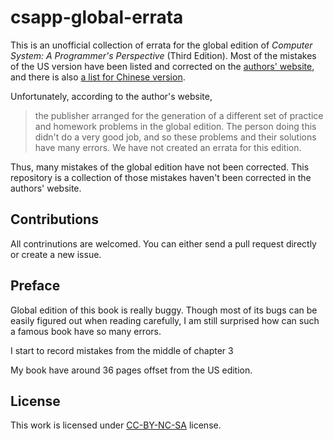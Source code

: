# csapp-global-errata

This is an unofficial collection of errata for the global edition of _Computer System: A Programmer's Perspective_ (Third Edition). Most of the mistakes of the US version have been listed and corrected on the [authors' website](http://csapp.cs.cmu.edu/3e/errata.html), and there is also [a list for Chinese version](http://www.yiligong.org/csapp3e/).

Unfortunately, according to the author's website,

> the publisher arranged for the generation of a different set of practice and homework problems in the global edition. The person doing this didn't do a very good job, and so these problems and their solutions have many errors. We have not created an errata for this edition. 

Thus, many mistakes of the global edition have not been corrected. This repository is a collection of those mistakes haven't been corrected in the authors' website.

## Contributions

All contrinutions are welcomed. You can either send a pull request directly or create a new issue. 

## Preface

Global edition of this book is really buggy. Though most of its bugs can be easily figured
out when reading carefully, I am still surprised how can such a famous
book have so many errors.

I start to record mistakes from the middle of chapter 3

My book have around 36 pages offset from the US edition.

## License

This work is licensed under [CC-BY-NC-SA](http://creativecommons.org/licenses/by-nc-sa/4.0/) license.
